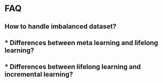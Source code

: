 # FAQ

## How to handle imbalanced dataset?

### 

## * Differences between meta learning and lifelong learning?

## * Differences between lifelong learning and incremental learning?


